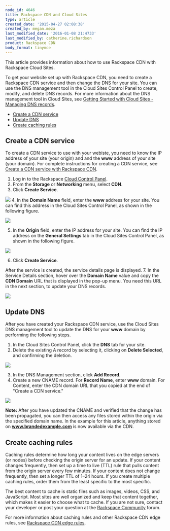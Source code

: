 ```yaml
---
node_id: 4646
title: Rackspace CDN and Cloud Sites
type: article
created_date: '2015-04-27 02:08:38'
created_by: megan.meza
last_modified_date: '2016-01-08 21:4733'
last_modified_by: catherine.richardson
product: Rackspace CDN
body_format: tinymce
---
```


This article provides information about how to use Rackspace CDN with
Rackspace Cloud Sites.

To get your website set up with Rackspace CDN, you need to create a
Rackspace CDN service and then change the DNS for your site. You can use
the DNS management tool in the Cloud Sites Control Panel to create,
modify, and delete DNS records. For more information about the DNS
management tool in Cloud Sites, see [Getting Started with Cloud Sites -
Managing DNS
records](http://www.rackspace.com/knowledge_center/article/getting-started-with-cloud-sites-managing-dns-records).

-   [Create a CDN service](#Create%20a%20CDN%20service)
-   [Update DNS](#Update%20DNS)
-   [Create caching rules](#Create%20caching%20rules)

 

Create a CDN service
--------------------

To create a CDN service to use with your webiste, you need to know the
IP address of your site (your origin) and and the **www** address of
your site (your domain). For complete instructions for creating a CDN
service, see [Create a CDN service with Rackspace
CDN](https://www.rackspace.com/knowledge_center/article/create-a-cdn-service-with-rackspace-cdn).
1. Log in to the Rackspace [Cloud Control
Panel](https://mycloud.rackspace.com).
2. From the **Storage** or **Networking** menu, select  **CDN**.
3. Click **Create Service**.

![](/knowledge_center/sites/default/files/field/image/Screen%20Shot%202015-12-17%20at%209.42.19%20AM.png)
4. In the **Domain Name** field, enter the **www** address for your
site. You can find this address in the Cloud Sites Control Panel, as
shown in the following figure.

![](/knowledge_center/sites/default/files/field/image/Screen%20Shot%202015-09-16%20at%204.05.52%20PM.png)

 
5. In the **Origin** field, enter the IP address for your site. You can
find the IP address on the **General Settings** tab in the Cloud Sites
Control Panel, as shown in the following figure.

![](/knowledge_center/sites/default/files/field/image/Screen%20Shot%202015-09-16%20at%204.14.51%20PM.png)

 
6. Click **Create Service**.

After the service is created, the service details page is displayed.
7. In the Service Details section, hover over the **Domain Name** value
and copy the **CDN Domain** URL that is displayed in the pop-up menu.
You need this URL in the next section, to update your DNS records.

![](/knowledge_center/sites/default/files/field/image/Screen%20Shot%202015-09-16%20at%204.21.48%20PM.png)

 

Update DNS
----------

After you have created your Rackspace CDN service, use the Cloud Sites
DNS management tool to update the DNS for your **www** domain by
performing the following steps.
1. In the Cloud Sites Control Panel, click the **DNS** tab for your
site.
2. Delete the existing A record by selecting it, clicking on **Delete
Selected**, and confirming the deletion.

![](/knowledge_center/sites/default/files/field/image/Screen%20Shot%202015-09-17%20at%202.31.45%20PM.png)

 
3. In the DNS Management section, click **Add Record**.
4. Create a new CNAME record. For **Record Name**, enter **www**
domain. For Content, enter the CDN domain URL that you copied at the end
of "Create a CDN service."

![](/knowledge_center/sites/default/files/field/image/Screen%20Shot%202015-09-16%20at%204.37.58%20PM.png)
 

**Note:** After you have updated the CNAME and verified that the change
has been propagated, you can then access any files stored within the
origin via the specified domain name. In the example for this article,
anything stored on **www.brandedexample.com** is now available via the
CDN.

 

**Create caching rules**
------------------------

Caching rules determine how long your content lives on the edge servers
(or nodes) before checking the origin server for an update. If your
content changes frequently, then set up a time to live (TTL) rule that
pulls content from the origin server every few minutes. If your content
does not change frequently, then set a longer TTL of 1&ndash;24 hours. If you
create multiple caching rules, order them from the least specific to the
most specific.

The best content to cache is static files such as images, videos, CSS,
and JavaScript. Most sites are well organized and keep that content
together, which makes it easier to choose what to cache. If you are not
sure, contact your developer or post your question at the [Rackspace
Community](https://community.rackspace.com/) forum.

For more information about caching rules and other Rackspace CDN edge
rules, see [Rackspace CDN edge
rules](https://www.rackspace.com/knowledge_center/article/rackspace-cdn-edge-rules).

 

 

 

 

 

